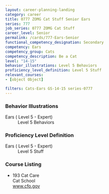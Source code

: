 ```yaml
---
layout: career-planning-landing
category: career
title: 0777 ZOMG Cat Stuff Senior Ears
series: 777
job_series: 0777 ZOMG Cat Stuff
career_level: Senior
permalink: /cards/777-Ears-Senior
functional_competency_designation: Secondary
competency: Ears
competency_group: Cats
competency_description: Be a Cat
level: "14-15"
behavior_illustrations: Level 5 Behaviors
proficiency_level_definition: Level 5 Stuff
relevant_courses: 
- [object Object]

filters: Cats-Ears GS-14-15 series-0777
---
```


<div class="desktop:grid-col-4 margin-y-205">
  <div class="border-top-05 bg-white padding-2 shadow-5 height-full members-hover border-1px border-gray-30 border-top-orange radius-lg">
    <h3>Behavior Illustrations</h3>
    <dl class="text-base"><dt>Ears ( Level 5 - Expert)</dt><dd>Level 5 Behaviors</dd></dl>
  </div>
</div>
<div class="desktop:grid-col-4 margin-y-205">
  <div class="border-top-05 bg-white padding-2 shadow-5 height-full members-hover border-1px border-gray-30 border-top-orange radius-lg">
    <h3>Proficiency Level Definition</h3>
    <dl class="text-base"><dt>Ears ( Level 5 - Expert)</dt><dd>Level 5 Stuff</dd></dl>
  </div>
</div>
<div class="desktop:grid-col-4 margin-y-205">
  <div class="border-top-05 bg-white padding-2 shadow-5 height-full members-hover border-1px border-gray-30 border-top-orange radius-lg">
    <h3>Course Listing</h3>
    <ul class="text-base">
     <li>193 Cat Care<br>Cat School<br><a href="www.cfo.gov">www.cfo.gov</a><br></li>
    </ul>
  </div>
</div>